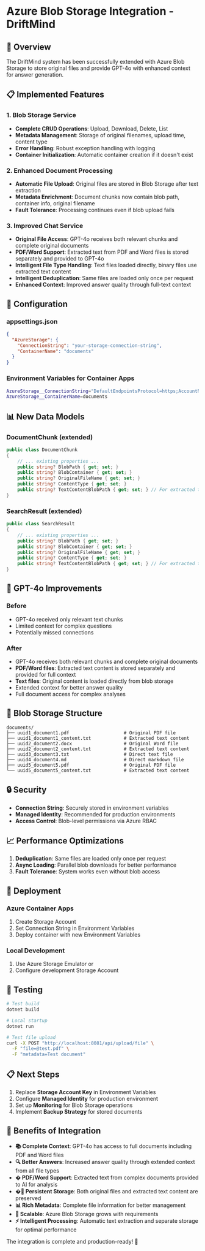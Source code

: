 # Azure Blob Storage Integration - DriftMind

## 🎯 **Overview**

The DriftMind system has been successfully extended with Azure Blob Storage to store original files and provide GPT-4o with enhanced context for answer generation.

## 📋 **Implemented Features**

### 1. **Blob Storage Service**
- **Complete CRUD Operations**: Upload, Download, Delete, List
- **Metadata Management**: Storage of original filenames, upload time, content type
- **Error Handling**: Robust exception handling with logging
- **Container Initialization**: Automatic container creation if it doesn't exist

### 2. **Enhanced Document Processing**
- **Automatic File Upload**: Original files are stored in Blob Storage after text extraction
- **Metadata Enrichment**: Document chunks now contain blob path, container info, original filename
- **Fault Tolerance**: Processing continues even if blob upload fails

### 3. **Improved Chat Service**
- **Original File Access**: GPT-4o receives both relevant chunks and complete original documents
- **PDF/Word Support**: Extracted text from PDF and Word files is stored separately and provided to GPT-4o
- **Intelligent File Type Handling**: Text files loaded directly, binary files use extracted text content
- **Intelligent Deduplication**: Same files are loaded only once per request
- **Enhanced Context**: Improved answer quality through full-text context

## 🔧 **Configuration**

### appsettings.json
```json
{
  "AzureStorage": {
    "ConnectionString": "your-storage-connection-string",
    "ContainerName": "documents"
  }
}
```

### Environment Variables for Container Apps
```bash
AzureStorage__ConnectionString="DefaultEndpointsProtocol=https;AccountName=driftmindstorage1;AccountKey=YOUR_KEY;EndpointSuffix=core.windows.net"
AzureStorage__ContainerName=documents
```

## 📊 **New Data Models**

### DocumentChunk (extended)
```csharp
public class DocumentChunk
{
    // ... existing properties ...
    public string? BlobPath { get; set; }
    public string? BlobContainer { get; set; }
    public string? OriginalFileName { get; set; }
    public string? ContentType { get; set; }
    public string? TextContentBlobPath { get; set; } // For extracted text from PDF/Word
}
```

### SearchResult (extended)
```csharp
public class SearchResult
{
    // ... existing properties ...
    public string? BlobPath { get; set; }
    public string? BlobContainer { get; set; }
    public string? OriginalFileName { get; set; }
    public string? ContentType { get; set; }
    public string? TextContentBlobPath { get; set; } // For extracted text from PDF/Word
}
```

## 🚀 **GPT-4o Improvements**

### Before
- GPT-4o received only relevant text chunks
- Limited context for complex questions
- Potentially missed connections

### After
- GPT-4o receives both relevant chunks and complete original documents
- **PDF/Word files**: Extracted text content is stored separately and provided for full context
- **Text files**: Original content is loaded directly from blob storage
- Extended context for better answer quality
- Full document access for complex analyses

## 📁 **Blob Storage Structure**

```
documents/
├── uuid1_document1.pdf                    # Original PDF file
├── uuid1_document1_content.txt            # Extracted text content
├── uuid2_document2.docx                   # Original Word file
├── uuid2_document2_content.txt            # Extracted text content
├── uuid3_document3.txt                    # Direct text file
├── uuid4_document4.md                     # Direct markdown file
├── uuid5_document5.pdf                    # Original PDF file
└── uuid5_document5_content.txt            # Extracted text content
```

## 🔒 **Security**

- **Connection String**: Securely stored in environment variables
- **Managed Identity**: Recommended for production environments
- **Access Control**: Blob-level permissions via Azure RBAC

## 📈 **Performance Optimizations**

1. **Deduplication**: Same files are loaded only once per request
2. **Async Loading**: Parallel blob downloads for better performance
3. **Fault Tolerance**: System works even without blob access

## 🔄 **Deployment**

### Azure Container Apps
1. Create Storage Account
2. Set Connection String in Environment Variables
3. Deploy container with new Environment Variables

### Local Development
1. Use Azure Storage Emulator or
2. Configure development Storage Account

## 🧪 **Testing**

```bash
# Test build
dotnet build

# Local startup
dotnet run

# Test file upload
curl -X POST "http://localhost:8081/api/upload/file" \
  -F "file=@test.pdf" \
  -F "metadata=Test document"
```

## 📋 **Next Steps**

1. Replace **Storage Account Key** in Environment Variables
2. Configure **Managed Identity** for production environment
3. Set up **Monitoring** for Blob Storage operations
4. Implement **Backup Strategy** for stored documents

## 🎉 **Benefits of Integration**

- **📚 Complete Context**: GPT-4o has access to full documents including PDF and Word files
- **🔍 Better Answers**: Increased answer quality through extended context from all file types
- **� PDF/Word Support**: Extracted text from complex documents provided to AI for analysis
- **�💾 Persistent Storage**: Both original files and extracted text content are preserved
- **📊 Rich Metadata**: Complete file information for better management
- **🚀 Scalable**: Azure Blob Storage grows with requirements
- **⚡ Intelligent Processing**: Automatic text extraction and separate storage for optimal performance

The integration is complete and production-ready! 🎯
